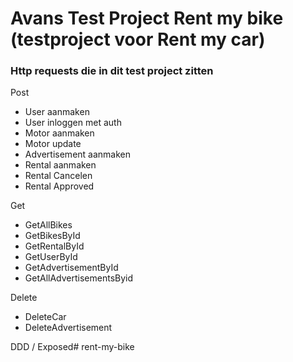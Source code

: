 # Avans Test Project Rent my bike (testproject voor Rent my car)

### Http requests die in dit test project zitten

Post
- User aanmaken
- User inloggen met auth
- Motor aanmaken
- Motor update
- Advertisement aanmaken
- Rental aanmaken 
- Rental Cancelen
- Rental Approved

Get
- GetAllBikes
- GetBikesById
- GetRentalById
- GetUserById
- GetAdvertisementById
- GetAllAdvertisementsByid

Delete
- DeleteCar
- DeleteAdvertisement

DDD / Exposed#   r e n t - m y - b i k e  
 